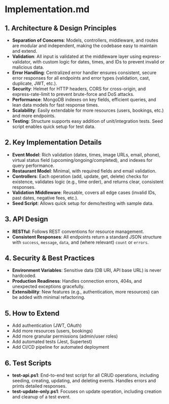# Implementation.md

## 1. Architecture & Design Principles

- **Separation of Concerns**: Models, controllers, middleware, and routes are modular and independent, making the codebase easy to maintain and extend.
- **Validation**: All input is validated at the middleware layer using express-validator, with custom logic for dates, times, and IDs to prevent invalid or malicious data.
- **Error Handling**: Centralized error handler ensures consistent, secure error responses for all endpoints and error types (validation, cast, duplicate, JWT, etc.).
- **Security**: Helmet for HTTP headers, CORS for cross-origin, and express-rate-limit to prevent brute-force and DoS attacks.
- **Performance**: MongoDB indexes on key fields, efficient queries, and lean data models for fast response times.
- **Scalability**: Easily extendable for more resources (users, bookings, etc.) and more endpoints.
- **Testing**: Structure supports easy addition of unit/integration tests. Seed script enables quick setup for test data.

## 2. Key Implementation Details

- **Event Model**: Rich validation (dates, times, image URLs, email, phone), virtual status field (upcoming/ongoing/completed), and indexes for query performance.
- **Restaurant Model**: Minimal, with required fields and email validation.
- **Controllers**: Each operation (add, update, get, delete) checks for existence, validates logic (e.g., time order), and returns clear, consistent responses.
- **Validation Middleware**: Reusable, covers all edge cases (invalid IDs, past dates, negative fees, etc.).
- **Seed Script**: Allows quick setup for demo/testing with sample data.

## 3. API Design

- **RESTful**: Follows REST conventions for resource management.
- **Consistent Responses**: All endpoints return a standard JSON structure with `success`, `message`, `data`, and (where relevant) `count` or `errors`.

## 4. Security & Best Practices

- **Environment Variables**: Sensitive data (DB URI, API base URL) is never hardcoded.
- **Production Readiness**: Handles connection errors, 404s, and unexpected exceptions gracefully.
- **Extensibility**: New features (e.g., authentication, more resources) can be added with minimal refactoring.

## 5. How to Extend

- Add authentication (JWT, OAuth)
- Add more resources (users, bookings)
- Add more granular permissions (admin/user roles)
- Add automated tests (Jest, Supertest)
- Add CI/CD pipeline for automated deployment

## 6. Test Scripts

- **test-api.ps1**: End-to-end test script for all CRUD operations, including seeding, creating, updating, and deleting events. Handles errors and prints detailed responses.
- **test-update-only.ps1**: Focuses on update operation, including creation and cleanup of a test event.

